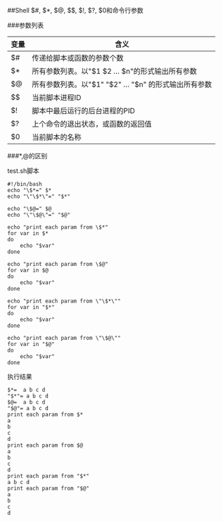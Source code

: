 ##Shell $#, $*, $@, $$, $!, $?, $0和命令行参数

###参数列表
>
|变量|含义|
|---|---|
|$#|传递给脚本或函数的参数个数|
|$*|所有参数列表。以"$1 $2 … $n"的形式输出所有参数|
|$@|所有参数列表。以"$1" "$2" … "$n" 的形式输出所有参数|
|$$|当前脚本进程ID|
|$!|脚本中最后运行的后台进程的PID|
|$?|上个命令的退出状态，或函数的返回值|
|$0|当前脚本的名称|

###$*,$@的区别

test.sh脚本

```
#!/bin/bash
echo "\$*=" $*
echo "\"\$*\"=" "$*"
	
echo "\$@=" $@
echo "\"\$@\"=" "$@"
	
echo "print each param from \$*"
for var in $*
do
    echo "$var"
done
	
echo "print each param from \$@"
for var in $@
do
    echo "$var"
done
	
echo "print each param from \"\$*\""
for var in "$*"
do
    echo "$var"
done
	
echo "print each param from \"\$@\""
for var in "$@"
do
    echo "$var"
done
```

执行结果

```
$*=  a b c d
"$*"= a b c d
$@=  a b c d
"$@"= a b c d
print each param from $*
a
b
c
d
print each param from $@
a
b
c
d
print each param from "$*"
a b c d
print each param from "$@"
a
b
c
d
```
